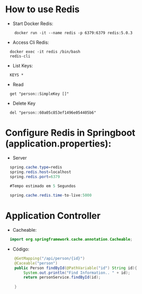 # How to use Redis

- Start Docker Redis:
```shell
    docker run -it --name redis -p 6379:6379 redis:5.0.3
```
- Access Cli Redis:
```shell  
  docker exec -it redis /bin/bash
  redis-cli
```
- List Keys:
```shell
  KEYS *
```
- Read
```shell
  get "person::SimpleKey []"
```
- Delete Key
```shell
  del "person::60a05c853ef1496e054405b6"
```
# Configure Redis in Springboot (application.properties):

- Server
```java
  spring.cache.type=redis
  spring.redis.host=localhost
  spring.redis.port=6379

  #Tempo estimado em 5 Segundos
  
  spring.cache.redis.time-to-live:5000
```
# Application Controller

- Cacheable:
```java
  import org.springframework.cache.annotation.Cacheable;
```
- Código: 

```java
    @GetMapping("/api/person/{id}")
    @Caceable("person")
    public Person findById(@PathVariable("id") String id){
        System.out.println("Find Information.. " + id);
        return personService.findById(id);
        
    }
```
